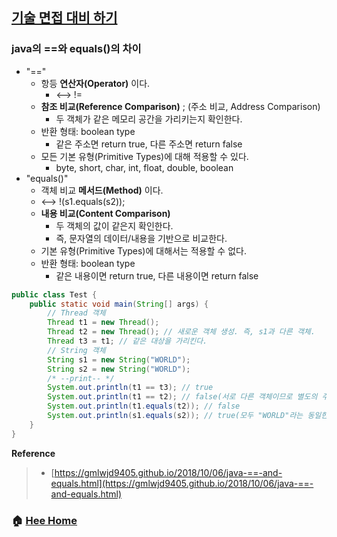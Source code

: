 ## [기술 면접 대비 하기](https://github.com/Do-Hee/tech-interview)

### java의 ==와 equals()의 차이
* "=="
  * 항등 **연산자(Operator)** 이다.
    * <-->  !=
  * **참조 비교(Reference Comparison)** ; (주소 비교, Address Comparison)
    * 두 객체가 같은 메모리 공간을 가리키는지 확인한다.
  * 반환 형태: boolean type
    * 같은 주소면 return true, 다른 주소면 return false
  * 모든 기본 유형(Primitive Types)에 대해 적용할 수 있다.
    * byte, short, char, int, float, double, boolean
* "equals()"
  * 객체 비교 **메서드(Method)** 이다.
  * <-->  !(s1.equals(s2));
  * **내용 비교(Content Comparison)**
    * 두 객체의 값이 같은지 확인한다.
    * 즉, 문자열의 데이터/내용을 기반으로 비교한다.
  * 기본 유형(Primitive Types)에 대해서는 적용할 수 없다.
  * 반환 형태: boolean type
    * 같은 내용이면 return true, 다른 내용이면 return false
~~~java
public class Test { 
    public static void main(String[] args) { 
        // Thread 객체 
        Thread t1 = new Thread(); 
        Thread t2 = new Thread(); // 새로운 객체 생성. 즉, s1과 다른 객체. 
        Thread t3 = t1; // 같은 대상을 가리킨다.
        // String 객체 
        String s1 = new String("WORLD"); 
        String s2 = new String("WORLD"); 
        /* --print-- */
        System.out.println(t1 == t3); // true
        System.out.println(t1 == t2); // false(서로 다른 객체이므로 별도의 주소를 갖는다.)
        System.out.println(t1.equals(t2)); // false
        System.out.println(s1.equals(s2)); // true(모두 "WORLD"라는 동일한 내용을 갖는다.)
    } 
} 
~~~

**Reference**
> - [https://gmlwjd9405.github.io/2018/10/06/java-==-and-equals.html](https://gmlwjd9405.github.io/2018/10/06/java-==-and-equals.html)


### :house: [Hee Home](https://github.com/WeareSoft/WWL/tree/master/hee)